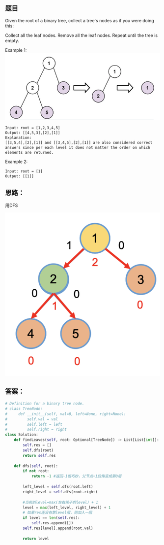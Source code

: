 ## 题目
Given the root of a binary tree, collect a tree's nodes as if you were doing this:

Collect all the leaf nodes.
Remove all the leaf nodes.
Repeat until the tree is empty.

Example 1:
![p](https://github.com/SSRRBB/Leetcode/blob/main/Images/46.png)

```
Input: root = [1,2,3,4,5]
Output: [[4,5,3],[2],[1]]
Explanation:
[[3,5,4],[2],[1]] and [[3,4,5],[2],[1]] are also considered correct answers since per each level it does not matter the order on which elements are returned.
```
Example 2:
```
Input: root = [1]
Output: [[1]]
```
## 思路：
用DFS

![p](https://github.com/SSRRBB/Leetcode/blob/main/Images/47.png)



## 答案：
``` python
# Definition for a binary tree node.
# class TreeNode:
#     def __init__(self, val=0, left=None, right=None):
#         self.val = val
#         self.left = left
#         self.right = right
class Solution:
    def findLeaves(self, root: Optional[TreeNode]) -> List[List[int]]:
        self.res = []
        self.dfs(root)
        return self.res
    
    def dfs(self, root):
        if not root:
            return -1 #返回-1很巧妙，父节点+1后悔变成第0层
        
        left_level = self.dfs(root.left)
        right_level = self.dfs(root.right)
        
        #当前的level=max(左右孩子的level) + 1
        level = max(left_level, right_level) + 1
        # 如果res还没有第level层，则加入一层
        if level == len(self.res):
            self.res.append([])
        self.res[level].append(root.val)
        
        return level
        
        

```

